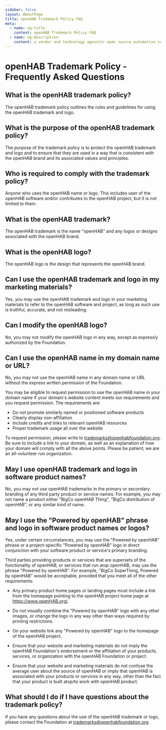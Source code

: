 ```yaml
---
sidebar: false
layout: AboutPage
title: openHAB Trademark Policy FAQ
meta:
  - name: og:title
    content: openHAB Trademark Policy FAQ
  - name: og:description
    content: a vendor and technology agnostic open source automation software for your home
---
```


# openHAB Trademark Policy - Frequently Asked Questions

## What is the openHAB trademark policy?

The openHAB trademark policy outlines the rules and guidelines for using the openHAB trademark and logo.

## What is the purpose of the openHAB trademark policy?

The purpose of the trademark policy is to protect the openHAB trademark and logo and to ensure that they are used in a way that is consistent with the openHAB brand and its associated values and principles.

## Who is required to comply with the trademark policy?

Anyone who uses the openHAB name or logo. This includes user of the openHAB software and/or contributes to the openHAB project, but it is not limited to them.

## What is the openHAB trademark?

The openHAB trademark is the name "openHAB" and any logos or designs associated with the openHAB brand.

## What is the openHAB logo?

The openHAB logo is the design that represents the openHAB brand.

## Can I use the openHAB trademark and logo in my marketing materials?

Yes, you may use the openHAB trademark and logo in your marketing materials to refer to the openHAB software and project, as long as such use is truthful, accurate, and not misleading.

## Can I modify the openHAB logo?

No, you may not modify the openHAB logo in any way, except as expressly authorized by the Foundation.

## Can I use the openHAB name in my domain name or URL?

No, you may not use the openHAB name in any domain name or URL without the express written permission of the Foundation.

You may be eligible to request permission to use the openHAB name in your domain name if your domain's website content meets our requirements and you request permission. The requirements are:

- Do not promote similarly named or positioned software products
- Clearly display non-affiliation
- Include credits and links to relevant openHAB resources
- Proper trademark usage all over the website

To request permission, please write to trademarks@openhabfoundation.org. Be sure to include a link to your domain, as well as an explanation of how your domain will comply with all the above points. Please be patient; we are an all-volunteer run organization.

## May I use openHAB trademark and logo in software product names?

No, you may not use openHAB trademarks in the primary or secondary branding of any third party product or service names. For example, you may not name a product either "BigCo openHAB Thing", "BigCo distribution of openHAB", or any similar kind of name.

## May I use the "Powered by openHAB" phrase and logo in software product names or logos?

Yes, under certain circumstances, you may use the "Powered by openHAB" phrase or a project-specific "Powered by openHAB" logo in direct conjunction with your software product or service's primary branding. 

Third parties providing products or services that are supersets of the functionality of openHAB, or services that run atop openHAB, may use the phrase "Powered by openHAB". For example, "BigCo SuperThing, Powered by openHAB" would be acceptable, provided that you meet all of the other requirements:

 - Any primary product home pages or landing pages must include a link from the homepage pointing to the openHAB project home page at https://www.openHAB.org/.
 
- Do not visually combine the "Powered by openHAB" logo with any other images, or change the logo in any way other than ways required by printing restrictions.

- On your website link any "Powered by openHAB" logo to the homepage of the openHAB project.

- Ensure that your website and marketing materials do not imply the openHAB Foundation's endorsement or the affiliation of your products, services, or organization with the openHAB Foundation or project.

- Ensure that your website and marketing materials do not confuse the average user about the source of openHAB or imply that openHAB is associated with your products or services in any way, other than the fact that your product is built atop/to work with openHAB product.

## What should I do if I have questions about the trademark policy?

If you have any questions about the use of the openHAB trademark or logo, please contact the Foundation at trademarks@openhabfoundation.org.
